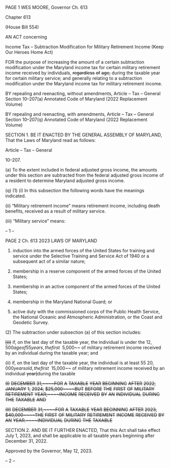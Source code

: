 PAGE 1
WES MOORE, Governor Ch. 613

Chapter 613

(House Bill 554)

AN ACT concerning

Income Tax – Subtraction Modification for Military Retirement Income
(Keep Our Heroes Home Act)

FOR the purpose of increasing the amount of a certain subtraction modification under the
Maryland income tax for certain military retirement income received by individuals,
~~regardless~~ ~~of~~ ~~age,~~ during the taxable year for certain military service; and generally
relating to a subtraction modification under the Maryland income tax for military
retirement income.

BY repealing and reenacting, without amendments,
Article – Tax – General
Section 10–207(a)
Annotated Code of Maryland
(2022 Replacement Volume)

BY repealing and reenacting, with amendments,
Article – Tax – General
Section 10–207(q)
Annotated Code of Maryland
(2022 Replacement Volume)

SECTION 1. BE IT ENACTED BY THE GENERAL ASSEMBLY OF MARYLAND,
That the Laws of Maryland read as follows:

Article – Tax – General

10–207.

(a) To the extent included in federal adjusted gross income, the amounts under
this section are subtracted from the federal adjusted gross income of a resident to determine
Maryland adjusted gross income.

(q) (1) (i) In this subsection the following words have the meanings
indicated.

(ii) “Military retirement income” means retirement income,
including death benefits, received as a result of military service.

(iii) “Military service” means:

– 1 –

PAGE 2
Ch. 613 2023 LAWS OF MARYLAND

1. induction into the armed forces of the United States for
training and service under the Selective Training and Service Act of 1940 or a subsequent
act of a similar nature;

2. membership in a reserve component of the armed forces of
the United States;

3. membership in an active component of the armed forces of
the United States;

4. membership in the Maryland National Guard; or

5. active duty with the commissioned corps of the Public
Health Service, the National Oceanic and Atmospheric Administration, or the Coast and
Geodetic Survey.

(2) The subtraction under subsection (a) of this section includes:

~~[(i)~~ if, on the last day of the taxable year, the individual is under the
$12,500age of 55 years, the first ~~$5,000~~ of military retirement income received by an
individual during the taxable year; and

(ii) if, on the last day of the taxable year, the individual is at least 55
$20,000years old, the first ~~$15,000~~ of military retirement income received by an individual
~~year]~~during the taxable

~~(I)~~ ~~DECEMBER~~ ~~31,~~~~FOR~~ ~~A~~ ~~TAXABLE~~ ~~YEAR~~ ~~BEGINNING~~ ~~AFTER~~
~~2022,~~ ~~JANUARY~~ ~~1,~~ ~~2024,~~ ~~$25,000~~~~BUT~~ ~~BEFORE~~ ~~THE~~ ~~FIRST~~ ~~OF~~ ~~MILITARY~~ ~~RETIREMENT~~
~~YEAR;~~~~INCOME~~ ~~RECEIVED~~ ~~BY~~ ~~AN~~ ~~INDIVIDUAL~~ ~~DURING~~ ~~THE~~ ~~TAXABLE~~ ~~AND~~

~~(II)~~ ~~DECEMBER~~ ~~31,~~~~FOR~~ ~~A~~ ~~TAXABLE~~ ~~YEAR~~ ~~BEGINNING~~ ~~AFTER~~
~~2023,~~ ~~$40,000~~~~THE~~ ~~FIRST~~ ~~OF~~ ~~MILITARY~~ ~~RETIREMENT~~ ~~INCOME~~ ~~RECEIVED~~ ~~BY~~ ~~AN~~
~~YEAR.~~~~INDIVIDUAL~~ ~~DURING~~ ~~THE~~ ~~TAXABLE~~

SECTION 2. AND BE IT FURTHER ENACTED, That this Act shall take effect July
1, 2023, and shall be applicable to all taxable years beginning after December 31, 2022.

Approved by the Governor, May 12, 2023.

– 2 –